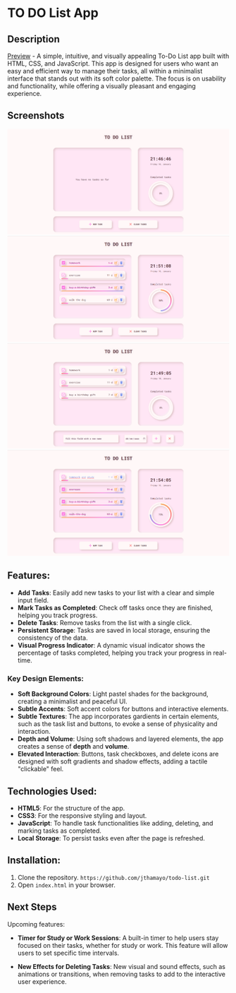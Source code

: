 # TO DO List App

## Description

[Preview](https://todo-list-nu-rose.vercel.app/) - 
A simple, intuitive, and visually appealing To-Do List app built with HTML, CSS, and JavaScript. This app is designed for users who want an easy and efficient way to manage their tasks, all within a minimalist interface that stands out with its soft color palette. The focus is on usability and functionality, while offering a visually pleasant and engaging experience.

## Screenshots

![TO DO List](screenshots/first-view.png)
![Brouse through tasks](screenshots/second-view.png)
![Add new tasks](screenshots/new-task.png)
![Edit the tasks](screenshots/edit-tasks.png)

## Features:

- **Add Tasks**: Easily add new tasks to your list with a clear and simple input field.
- **Mark Tasks as Completed**: Check off tasks once they are finished, helping you track progress.
- **Delete Tasks**: Remove tasks from the list with a single click.
- **Persistent Storage**: Tasks are saved in local storage, ensuring the consistency of the data.
- **Visual Progress Indicator**: A dynamic visual indicator shows the percentage of tasks completed, helping you track your progress in real-time.


### Key Design Elements:

- **Soft Background Colors**: Light pastel shades for the background, creating a minimalist and peaceful UI.
- **Subtle Accents**: Soft accent colors for buttons and interactive elements.
- **Subtle Textures**: The app incorporates gardients in certain elements, such as the task list and buttons, to evoke a sense of physicality and interaction.
- **Depth and Volume**: Using soft shadows and layered elements, the app creates a sense of **depth** and **volume**.
- **Elevated Interaction**: Buttons, task checkboxes, and delete icons are designed with soft gradients and shadow effects, adding a tactile "clickable" feel.

## Technologies Used:

- **HTML5**: For the structure of the app.
- **CSS3**: For the responsive styling and layout.
- **JavaScript**: To handle task functionalities like adding, deleting, and marking tasks as completed.
- **Local Storage**: To persist tasks even after the page is refreshed.

## Installation:
1. Clone the repository.
`https://github.com/jthamayo/todo-list.git`
3. Open `index.html` in your browser.

## Next Steps

Upcoming features:

- **Timer for Study or Work Sessions**: A built-in timer to help users stay focused on their tasks, whether for study or work. This feature will allow users to set specific time intervals.
  
- **New Effects for Deleting Tasks**: New visual and sound effects, such as animations or transitions, when removing tasks to add to the interactive user experience.
